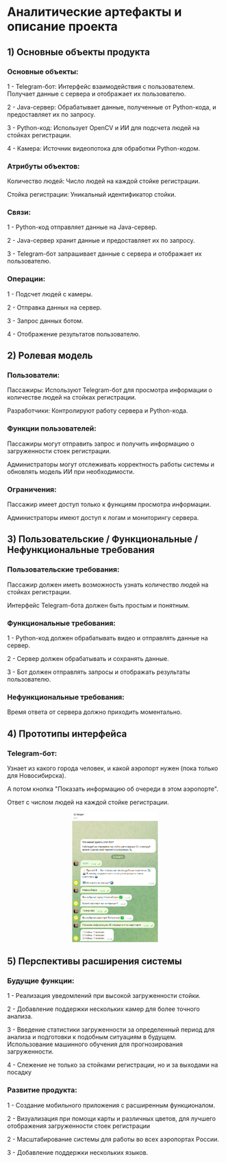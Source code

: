 # Аналитические артефакты и описание проекта

## 1) Основные объекты продукта

### Основные объекты:
1 - Telegram-бот: Интерфейс взаимодействия с пользователем. Получает данные с сервера и отображает их пользователю.

2 - Java-сервер: Обрабатывает данные, полученные от Python-кода, и предоставляет их по запросу.

3 - Python-код: Использует OpenCV и ИИ для подсчета людей на стойках регистрации.

4 - Камера: Источник видеопотока для обработки Python-кодом.

### Атрибуты объектов:
Количество людей: Число людей на каждой стойке регистрации.

Стойка регистрации: Уникальный идентификатор стойки.

### Связи:
1 - Python-код отправляет данные на Java-сервер.

2 - Java-сервер хранит данные и предоставляет их по запросу.

3 - Telegram-бот запрашивает данные с сервера и отображает их пользователю.

### Операции:
1 - Подсчет людей с камеры.

2 - Отправка данных на сервер.

3 - Запрос данных ботом.

4 - Отображение результатов пользователю.

## 2) Ролевая модель

### Пользователи:
Пассажиры: Используют Telegram-бот для просмотра информации о количестве людей на стойках регистрации.

Разработчики: Контролируют работу сервера и Python-кода.

### Функции пользователей:
Пассажиры могут отправить запрос и получить информацию о загруженности стоек регистрации.

Администраторы могут отслеживать корректность работы системы и обновлять модель ИИ при необходимости.

### Ограничения:
Пассажир имеет доступ только к функциям просмотра информации.

Администраторы имеют доступ к логам и мониторингу сервера.

## 3) Пользовательские / Функциональные / Нефункциональные требования

### Пользовательские требования:
Пассажир должен иметь возможность узнать количество людей на стойках регистрации.

Интерфейс Telegram-бота должен быть простым и понятным.

### Функциональные требования:
1 - Python-код должен обрабатывать видео и отправлять данные на сервер.

2 - Сервер должен обрабатывать и сохранять данные.

3 - Бот должен отправлять запросы и отображать результаты пользователю.

### Нефункциональные требования:
Время ответа от сервера должно приходить моментально.

## 4) Прототипы интерфейса

### Telegram-бот:
Узнает из какого города человек, и какой аэропорт нужен (пока только для Новосибирска).

А потом кнопка "Показать информацию об очереди в этом аэропорте".

Ответ с числом людей на каждой стойке регистрации.

<p align="center">
   <img width="200px" src="TG-bot_example.png" alt="TG-bot_example"/>
</p>

## 5) Перспективы расширения системы

### Будущие функции:
1 - Реализация уведомлений при высокой загруженности стойки.

2 - Добавление поддержки нескольких камер для более точного анализа.

3 - Введение статистики загруженности за определенный период для анализа и подготовки к подобным ситуациям в будущем. Использование машинного обучения для прогнозирования загруженности.

4 - Слежение не только за стойками регистрации, но и за выходами на посадку

### Развитие продукта:
1 - Создание мобильного приложения с расширенным функционалом.

2 - Визуализация при помощи карты и различных цветов, для лучшего отображения загруженности стоек регистрации

2 - Масштабирование системы для работы во всех аэропортах России.

3 - Добавление поддержки нескольких языков.

